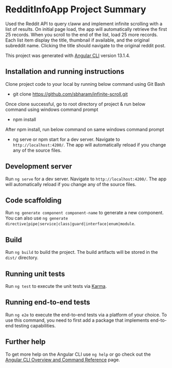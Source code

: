 # RedditInfoApp Project Summary

Used the Reddit API to query r/aww and implement infinite scrolling with a list of results. On initial page load, the app will automatically retrieve the first 25 records.
When you scroll to the end of the list, load 25 more records. Each list item display the title, thumbnail if available, and the original subreddit name. Clicking the title should navigate to the original reddit post.

This project was generated with [Angular CLI](https://github.com/angular/angular-cli) version 13.1.4.

## Installation and running instructions

Clone project code to your local by running below command using Git Bash
- git clone https://github.com/sbharam/infinite-scroll.git 

Once clone successful, go to root directory of project & run below command using windows command prompt 
- npm install

After npm install, run below command on same windows command prompt 
 - ng serve or npm start for a dev server. Navigate to `http://localhost:4200/`. The app will automatically reload if you change any of the source files.


## Development server

Run `ng serve` for a dev server. Navigate to `http://localhost:4200/`. The app will automatically reload if you change any of the source files.

## Code scaffolding

Run `ng generate component component-name` to generate a new component. You can also use `ng generate directive|pipe|service|class|guard|interface|enum|module`.

## Build

Run `ng build` to build the project. The build artifacts will be stored in the `dist/` directory.

## Running unit tests

Run `ng test` to execute the unit tests via [Karma](https://karma-runner.github.io).

## Running end-to-end tests

Run `ng e2e` to execute the end-to-end tests via a platform of your choice. To use this command, you need to first add a package that implements end-to-end testing capabilities.

## Further help

To get more help on the Angular CLI use `ng help` or go check out the [Angular CLI Overview and Command Reference](https://angular.io/cli) page.
